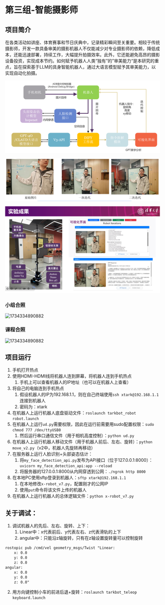 # 第三组-智能摄影师

## 项目简介
在各类活动如讲座、体育赛事和节日庆典中，记录精彩瞬间至关重要。相较于传统摄影师，开发一款具备审美的摄影机器人不仅能减少对专业摄影师的依赖，降低成本，还能迅速部署，持续工作，大幅提升拍摄效率。此外，它还能避免高昂的摄影设备投资，实现成本节约。如何赋予机器人人类“独有”的”审美能力“是本研究的重点，旨在探索基于LLM的具身智能机器人，通过大语言模型赋予其审美能力，以实现自动化拍摄。

![1734334852419](image/README/1734334852419.png)

![1734334890882](image/README/1734334890882.png)

![1734334822528](image/README/1734334822528.png)

### 小组合照

![1734334890882](合照/微信图片_20241216151921.jpg)

### 课程合照

![1734334890882](合照/微信图片_20241216151535.jpg)


## 项目运行

1. 手机打开热点
2. 使用HDMI-HDMI线将机器人连到屏幕，将机器人连到手机热点
   1. 手机上可以查看机器人的IP地址（也可以在机器人上查看）
3. 将自己的电脑连到手机热点
   1. 假设机器人的IP为192.168.1.1，则在自己终端使用`ssh xtark@192.168.1.1`连接到机器人
   2. 密码为：xtark  
4. 在机器人上运行机器人底盘驱动文件：`roslaunch tarkbot_robot robot.launch`
5. 在机器人上运行`ud.py`需要权限，因此在运行前需要用sudo配置权限：`sudo chmod 777 /dev/ttyUSB0`
   1. 然后运行串口通信文件（用于相机高度控制）：`python ud.py`
6. 在机器人上运行机器人移动文件（用于机器人前后、左右、旋转）：`python move_v2.py`（v2中，机器人先旋转再移动）
7. 在服务器上运行人脸识别+头部姿态估计：
   1. 将`my_face_detection_api.py`发布为API接口（位于127.0.0.1:8000）：`uvicorn my_face_detection_api:app --reload`
   2. 将服务器的127.0.0.1:8000从内网穿透到公网：`./ngrok http 8000`
8. 在本地PC使用sftp登录到机器人：`sftp xtark@192.168.1.1`
   1. 在本地修改`x-robot_v7.py`，配置刚才的公网IP
   2. 使用`put`命令将该文件上传的机器人
9. 在机器人上运行机器人的总体逻辑文件：`python x-robot_v7.py`


## 关于调试：
1. 调试机器人的先后、左右、旋转、上下：
   1. Linear中：x代表前后、y代表左右、z代表滑轨的上下
   2. angular中：只能沿z轴旋转，只有在z轴设置旋转量可以控制旋转
```
rostopic pub /cmd/vel geometry_msgs/Twist "Linear: 
    x: 0.0
    y: 0.0
    z: 0.0
angular:
    x: 0.0
    y: 0.0
    z: 0.0"
```
2. 用方向键控制小车的前进后退+旋转：`roslaunch tarkbot_teleop keyboard.launch`

